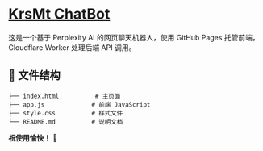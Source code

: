 # [KrsMt ChatBot](https://ai.krsmt.tech/)

这是一个基于 Perplexity AI 的网页聊天机器人，使用 GitHub Pages 托管前端，Cloudflare Worker 处理后端 API 调用。

## 📁 文件结构

```
├── index.html          # 主页面
├── app.js             # 前端 JavaScript
├── style.css          # 样式文件
└── README.md          # 说明文档
```


**祝使用愉快！** 🎉


